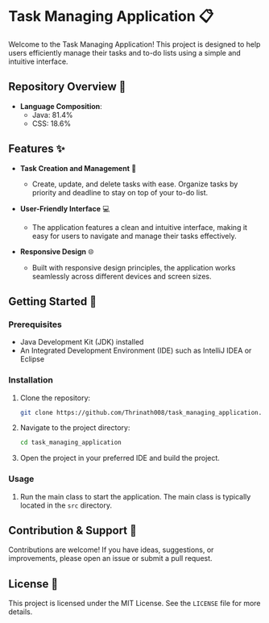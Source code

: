 # Task Managing Application 📋

Welcome to the Task Managing Application! This project is designed to help users efficiently manage their tasks and to-do lists using a simple and intuitive interface.

## Repository Overview 📂

- **Language Composition**:
  - Java: 81.4%
  - CSS: 18.6%

## Features ✨

- **Task Creation and Management** 📝
  - Create, update, and delete tasks with ease. Organize tasks by priority and deadline to stay on top of your to-do list.

- **User-Friendly Interface** 💻
  - The application features a clean and intuitive interface, making it easy for users to navigate and manage their tasks effectively.

- **Responsive Design** 🌐
  - Built with responsive design principles, the application works seamlessly across different devices and screen sizes.

## Getting Started 🚀

### Prerequisites

- Java Development Kit (JDK) installed
- An Integrated Development Environment (IDE) such as IntelliJ IDEA or Eclipse

### Installation

1. Clone the repository:
    ```bash
    git clone https://github.com/Thrinath008/task_managing_application.git
    ```
2. Navigate to the project directory:
    ```bash
    cd task_managing_application
    ```
3. Open the project in your preferred IDE and build the project.

### Usage

1. Run the main class to start the application. The main class is typically located in the `src` directory.

## Contribution & Support 🙌

Contributions are welcome! If you have ideas, suggestions, or improvements, please open an issue or submit a pull request.

## License 📄

This project is licensed under the MIT License. See the `LICENSE` file for more details.
